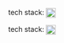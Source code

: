 tech stack: <a href="https://parsany.github.io/c/skills">
<image src="https://img.shields.io/badge/Link-orange" height="20" align="center" target=”_blank”>
</a>

tech stack: 
<a href="https://parsany.github.io/c/skills" style="vertical-align: middle;">
    <img src="https://img.shields.io/badge/Link-orange" height="20" alt="Link">
</a>



<!-- CV: [![Website](https://flat.badgen.net/badge/color/Link/orange?label=)](https://parsany.github.io/c/skills) -->

<!-- 
<div align="center">

  <a href="">![example1](https://img.shields.io/badge/example-one-red)</a>
  <a href="">![example2](https://img.shields.io/badge/example-two-green)</a>
  <a href="">![example3](https://img.shields.io/badge/example-three-blue)</a>

</div> -->
